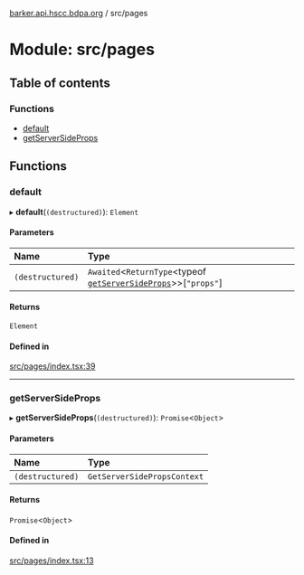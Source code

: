 [barker.api.hscc.bdpa.org][1] / src/pages

# Module: src/pages

## Table of contents

### Functions

- [default][2]
- [getServerSideProps][3]

## Functions

### default

▸ **default**(`(destructured)`): `Element`

#### Parameters

| Name             | Type                                                                 |
| :--------------- | :------------------------------------------------------------------- |
| `(destructured)` | `Awaited`<`ReturnType`<typeof [`getServerSideProps`][3]>>[`"props"`] |

#### Returns

`Element`

#### Defined in

[src/pages/index.tsx:39][4]

---

### getServerSideProps

▸ **getServerSideProps**(`(destructured)`): `Promise`<`Object`>

#### Parameters

| Name             | Type                        |
| :--------------- | :-------------------------- |
| `(destructured)` | `GetServerSidePropsContext` |

#### Returns

`Promise`<`Object`>

#### Defined in

[src/pages/index.tsx:13][5]

[1]: ../README.md
[2]: src_pages.md#default
[3]: src_pages.md#getserversideprops
[4]:
  https://github.com/nhscc/barker.api.hscc.bdpa.org/blob/86fb7f5/src/pages/index.tsx#L39
[5]:
  https://github.com/nhscc/barker.api.hscc.bdpa.org/blob/86fb7f5/src/pages/index.tsx#L13
